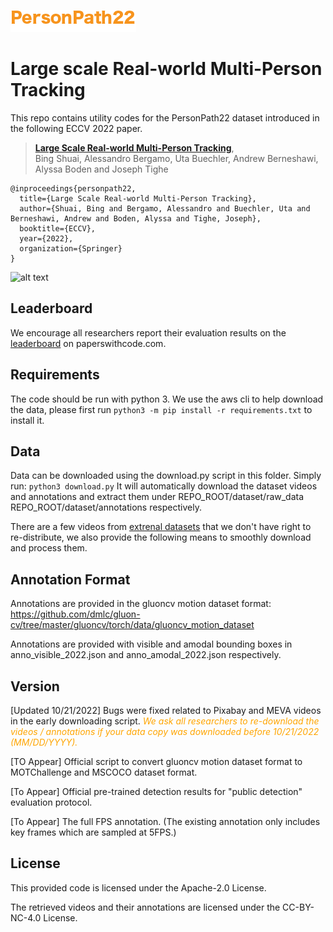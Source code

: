 ![alt text](readme/person_path_22.png)

# Large scale Real-world Multi-Person Tracking

This repo contains utility codes for the PersonPath22 dataset introduced in the
following ECCV 2022 paper.

> [**Large Scale Real-world Multi-Person Tracking**](https://www.amazon.science/publications/large-scale-real-world-multi-person-tracking),            
> Bing Shuai, Alessandro Bergamo, Uta Buechler, Andrew Berneshawi, Alyssa Boden and Joseph Tighe        


    @inproceedings{personpath22,
      title={Large Scale Real-world Multi-Person Tracking},
      author={Shuai, Bing and Bergamo, Alessandro and Buechler, Uta and Berneshawi, Andrew and Boden, Alyssa and Tighe, Joseph},
      booktitle={ECCV},
      year={2022},
      organization={Springer}
    }


![alt text](readme/person_path_22.gif)

## Leaderboard
We encourage all researchers report their evaluation results on the [leaderboard](https://paperswithcode.com/sota/multi-object-tracking-on-personpath22) 
on paperswithcode.com.


## Requirements
The code should be run with python 3. We use the aws cli to help download the data, please first run
`python3 -m pip install -r requirements.txt` to install it.

## Data 
Data can be downloaded using the download.py script in this folder. Simply run:
`python3 download.py`
It will automatically download the dataset videos and annotations and extract them under
REPO_ROOT/dataset/raw_data REPO_ROOT/dataset/annotations respectively.

There are a few videos from [extrenal datasets](readme/external_dataset.md) that we don't have right to re-distribute, 
we also provide the following means to smoothly download and process them.  

## Annotation Format
Annotations are provided in the gluoncv motion dataset format:
https://github.com/dmlc/gluon-cv/tree/master/gluoncv/torch/data/gluoncv_motion_dataset

Annotations are provided with visible and amodal bounding boxes in anno_visible_2022.json and anno_amodal_2022.json
respectively.


## Version
[Updated 10/21/2022] Bugs were fixed related to Pixabay and MEVA videos in the early downloading script. 
<span style="color: orange"> *We ask all researchers to re-download the videos / annotations 
if your data copy was downloaded before 10/21/2022 (MM/DD/YYYY).*
 </span> 

[TO Appear] Official script to convert gluoncv motion dataset format to MOTChallenge and MSCOCO dataset format.

[To Appear] Official pre-trained detection results for "public detection" evaluation protocol. 

[To Appear] The full FPS annotation. (The existing annotation only includes key frames which are sampled at 5FPS.)  


## License
This provided code is licensed under the Apache-2.0 License. 

The retrieved videos and their annotations are licensed under the CC-BY-NC-4.0 License.

